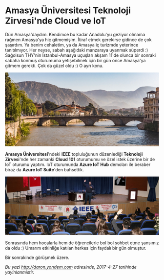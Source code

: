 # Amasya Üniversitesi Teknoloji Zirvesi'nde Cloud ve IoT
Dün Amasya'daydım. Kendimce bu kadar Anadolu'yu geziyor olmama rağmen Amasya'ya hiç gitmemişim. İtiraf etmek gerekirse gidince de çok şaşırdım. Ya benim cehaletim, ya da Amasya iç turizmde yeterince tanıtılmıyor. Her neyse, sabah aşağıdaki manzaraya uyanmak süperdi :) Sağolsun THY'nin İstanbul-Amasya uçuşları akşam 11'de olunca bir sonraki sabaha konmuş oturumuma yetişebilmek için bir gün önce Amasya'ya gitmem gerekti. Çok da güzel oldu :) O ayrı konu. 

![Amasya'dan bir sabah manzarası.](media/Amasya-Universitesi-Teknoloji-Zirvesi/amasya-manzara.jpg)

**Amasya Üniversitesi**'ndeki **IEEE** topluluğunun düzenlediği **Teknoloji Zirvesi**'nde her zamanki **Cloud 101** oturumumu ve özel istek üzerine bir de IoT oturumu yaptım. IoT oturumunda **Azure IoT Hub** demoları ile beraber biraz da **Azure IoT Suite**'den bahsettik.

![Amasya Üniversitesi Teknoloji Zirvesi Oturumum](media/Amasya-Universitesi-Teknoloji-Zirvesi/amasya-oturum.jpg)

Sonrasında hem hocalarla hem de öğrencilerle bol bol sohbet etme şansımız da oldu :) Umarım etkinliğe katılan herkes için faydalı bir gün olmuştur.

Bir sonrakinde görüşmek üzere.

*Bu yazi http://daron.yondem.com adresinde, 2017-4-27 tarihinde yayinlanmistir.*
